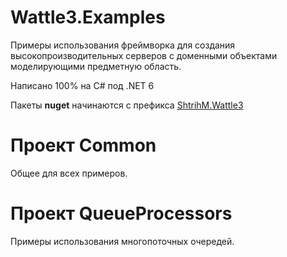 # Wattle3.Examples

Примеры использования фреймворка для создания высокопроизводительных серверов с доменными объектами моделирующими предметную область.

Написано 100% на C# под .NET 6

Пакеты **nuget** начинаются с префикса [ShtrihM.Wattle3](https://www.nuget.org/packages?q=ShtrihM.Wattle3)

# Проект Common

Общее для всех примеров.

# Проект QueueProcessors

Примеры использования многопоточных очередей.
